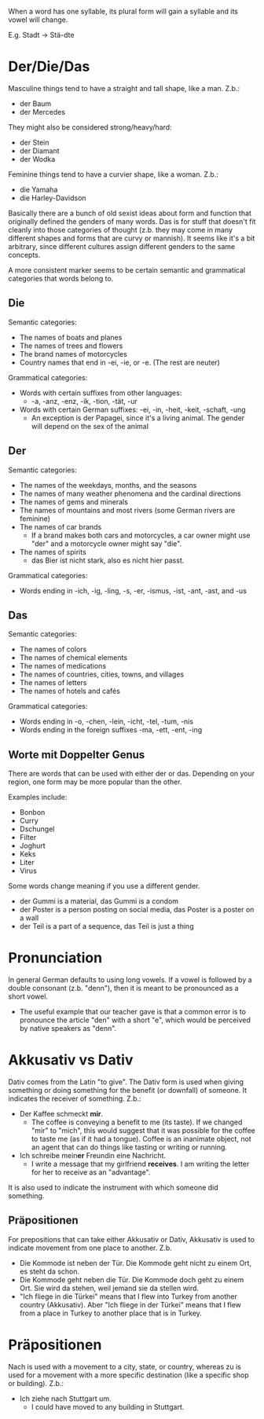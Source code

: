 When a word has one syllable, its plural form will gain a syllable and its vowel
will change.

E.g. Stadt -> Stä-dte

# Der/Die/Das

Masculine things tend to have a straight and tall shape, like a man. Z.b.:

- der Baum
- der Mercedes

They might also be considered strong/heavy/hard:

- der Stein
- der Diamant
- der Wodka

Feminine things tend to have a curvier shape, like a woman. Z.b.:

- die Yamaha
- die Harley-Davidson

Basically there are a bunch of old sexist ideas about form and function that
originally defined the genders of many words. Das is for stuff that doesn't fit
cleanly into those categories of thought (z.b. they may come in many different
shapes and forms that are curvy or mannish). It seems like it's a bit arbitrary,
since different cultures assign different genders to the same concepts.

A more consistent marker seems to be certain semantic and grammatical categories
that words belong to.

## Die

Semantic categories:

- The names of boats and planes
- The names of trees and flowers
- The brand names of motorcycles
- Country names that end in -ei, -ie, or -e. (The rest are neuter)

Grammatical categories:

- Words with certain suffixes from other languages:
  - -a, -anz, -enz, -ik, -tion, -tät, -ur
- Words with certain German suffixes: -ei, -in, -heit, -keit, -schaft,
  -ung
  - An exception is der Papagei, since it's a living animal. The gender will
    depend on the sex of the animal

## Der

Semantic categories:

- The names of the weekdays, months, and the seasons
- The names of many weather phenomena and the cardinal directions
- The names of gems and minerals
- The names of mountains and most rivers (some German rivers are feminine)
- The names of car brands
  - If a brand makes both cars and motorcycles, a car owner might use "der" and
    a motorcycle owner might say "die".
- The names of spirits
  - das Bier ist nicht stark, also es nicht hier passt.

Grammatical categories:

- Words ending in -ich, -ig, -ling, -s, -er, -ismus, -ist, -ant, -ast, and -us

## Das

Semantic categories:

- The names of colors
- The names of chemical elements
- The names of medications
- The names of countries, cities, towns, and villages
- The names of letters
- The names of hotels and cafés

Grammatical categories:

- Words ending in -o, -chen, -lein, -icht, -tel, -tum, -nis
- Words ending in the foreign suffixes -ma, -ett, -ent, -ing

## Worte mit Doppelter Genus

There are words that can be used with either der or das. Depending on your
region, one form may be more popular than the other.

Examples include:

- Bonbon
- Curry
- Dschungel
- Filter
- Joghurt
- Keks
- Liter
- Virus

Some words change meaning if you use a different gender.

- der Gummi is a material, das Gummi is a condom
- der Poster is a person posting on social media, das Poster is a poster on a
  wall
- der Teil is a part of a sequence, das Teil is just a thing

# Pronunciation

In general German defaults to using long vowels. If a vowel is followed by a
double consonant (z.b. "denn"), then it is meant to be pronounced as a short
vowel.

- The useful example that our teacher gave is that a common error is to pronounce
  the article "den" with a short "e", which would be perceived by native speakers
  as "denn".

# Akkusativ vs Dativ

Dativ comes from the Latin "to give". The Dativ form is used when giving
something or doing something for the benefit (or downfall) of someone. It
indicates the receiver of something. Z.b.:

- Der Kaffee schmeckt **mir**.
  - The coffee is conveying a benefit to me (its taste). If we changed "mir" to
    "mich", this would suggest that it was possible for the coffee to taste me (as
    if it had a tongue). Coffee is an inanimate object, not an agent that can do
    things like tasting or writing or running.
- Ich schreibe mein**er** Freundin eine Nachricht.
  - I write a message that my girlfriend **receives**. I am writing the letter
    for her to receive as an "advantage".

It is also used to indicate the instrument with which someone did something.

## Präpositionen

For prepositions that can take either Akkusativ or Dativ, Akkusativ is used to
indicate movement from one place to another. Z.b.

- Die Kommode ist neben der Tür. Die Kommode geht nicht zu einem Ort, es steht
  da schon.
- Die Kommode geht neben die Tür. Die Kommode doch geht zu einem Ort. Sie wird da
  stehen, weil jemand sie da stellen wird.
- "Ich fliege in die Türkei" means that I flew into Turkey from another country
  (Akkusativ). Aber "Ich fliege in der Türkei" means that I flew from a place in
  Turkey to another place that is in Turkey.

# Präpositionen

Nach is used with a movement to a city, state, or country, whereas zu is used for a
movement with a more specific destination (like a specific shop or building). Z.b.:

- Ich ziehe nach Stuttgart um.
  - I could have moved to any building in Stuttgart.
